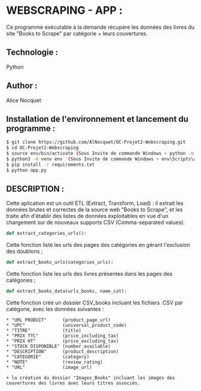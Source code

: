 
# WEBSCRAPING - APP :

Ce programme exécutable à la demande récupère les données des livres du site "Books to Scrape" par catégorie + leurs couvertures.


## Technologie :

Python


## Author :

Alice Nocquet


## Installation de l'environnement et lancement du programme :

```bash
$ git clone https://github.com/AlNocquet/OC-Projet2-Webscraping.git
$ cd OC-Projet2-Webscraping
$ source env/bin/activate (Sous Invite de commande Windows > python -m venv env)
$ python3 -m venv env  (Sous Invite de commande Windows > env\Scripts\activate)
$ pip install -r requirements.txt
$ python app.py
``` 


## DESCRIPTION :

Cette aplication est un outil ETL (Extract, Transform, Load) : il extrait les données brutes et correctes de la source web "Books to Scrape", et les traite afin d'établir des listes de données exploitables en vue d'un chargement sur de nouveaux supports CSV (Comma-separated values).

```python
def extract_categories_urls():
```
Cette fonction liste les urls des pages des catégories en gérant l'exclusion des doublons ;


```python
def extract_books_urls(categories_urls):  
```

Cette fonction liste les urls des livres présentes dans les pages des catégories ;


```python
def extract_books_data(urls_books, name_cat):  
```

Cette fonction créé un dossier CSV_books incluant les fichiers .CSV par catégorie, avec les données suivantes :

    * "URL PRODUIT"      (product_page_url)
    * "UPC"              (universal_product_code)
    * "TITRE"            (title)
    * "PRIX TTC"         (price_including_tax)
    * "PRIX HT"          (price_excluding_tax)
    * "STOCK DISPONIBLE" (number_available)
    * "DESCRIPTION"      (product_description)
    * "CATEGORIE"        (category)
    * "NOTE"             (review_rating)
    * "URL"              (image_url)

    + la création du dossier "Images_Books" incluant les images des couvertures des livres avec leurs titres associés.
